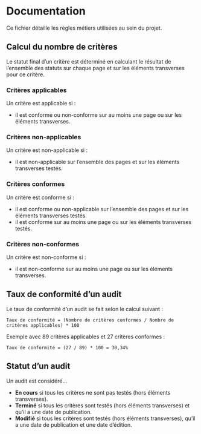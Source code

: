 # Documentation

Ce fichier détaille les règles métiers utilisées au sein du projet.

## Calcul du nombre de critères

Le statut final d’un critère est déterminé en calculant le résultat de l’ensemble des statuts sur chaque page et sur les éléments transverses pour ce critère.

### Critères applicables

Un critère est applicable si :

- il est conforme ou non-conforme sur au moins une page ou sur les éléments transverses.

### Critères non-applicables

Un critère est non-applicable si :

- il est non-applicable sur l’ensemble des pages et sur les éléments transverses testés.

### Critères conformes

Un critère est conforme si :

- il est conforme ou non-applicable sur l’ensemble des pages et sur les éléments transverses testés.
- il est conforme sur au moins une page ou sur les éléments transverses testés.

### Critères non-conformes

Un critère est non-conforme si :

- il est non-conforme sur au moins une page ou sur les éléments transverses.

## Taux de conformité d’un audit

Le taux de conformité d’un audit se fait selon le calcul suivant :

```
Taux de conformité = (Nombre de critères conformes / Nombre de critères applicables) * 100
```

Exemple avec 89 critères applicables et 27 critères conformes :

```
Taux de conformité = (27 / 89) * 100 = 30,34%
```

## Statut d’un audit

Un audit est considéré...

- **En cours** si tous les critères ne sont pas testés (hors éléments transverses).
- **Terminé** si tous les critères sont testés (hors éléments transverses) et qu’il a une date de publication.
- **Modifié** si tous les critères sont testés (hors éléments transverses), qu’il a une date de publication et une date d’édition.
